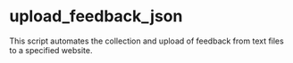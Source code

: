 # upload_feedback_json
This script automates the collection and upload of feedback from text files to a specified website.
